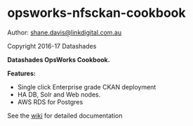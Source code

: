 # opsworks-nfsckan-cookbook

Author: shane.davis@linkdigital.com.au

Copyright 2016-17 Datashades 

**Datashades OpsWorks Cookbook.**

**Features:**

* Single click Enterprise grade CKAN deployment
* HA DB, Solr and Web nodes.
* AWS RDS for Postgres

See the [wiki](https://github.com/DataShades/opswx-ckan-cookbook/wiki) for detailed documentation
